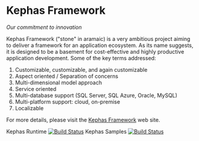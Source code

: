 Kephas Framework
======

*Our commitment to innovation*

Kephas Framework ("stone" in aramaic) is a very ambitious project aiming to deliver a framework for an application ecosystem. As its name suggests, it is designed to be a basement for cost-effective and highly productive application development. Some of the key terms addressed:

1. Customizable, customizable, and again customizable
2. Aspect oriented / Separation of concerns
3. Multi-dimensional model approach
4. Service oriented
5. Multi-database support (SQL Server, SQL Azure, Oracle, MySQL)
6. Multi-platform support: cloud, on-premise
7. Localizable

For more details, please visit the [Kephas Framework](http://kephas-framework.com/) web site.


Kephas Runtime [![Build Status](https://kephas-framework.visualstudio.com/_apis/public/build/definitions/95b0b065-47ef-49f0-bce5-90b8a019e929/1/badge)](https://kephas-framework.visualstudio.com/_apis/public/build/definitions/95b0b065-47ef-49f0-bce5-90b8a019e929/1/badge)
Kephas Samples [![Build Status](https://kephas-framework.visualstudio.com/_apis/public/build/definitions/95b0b065-47ef-49f0-bce5-90b8a019e929/2/badge)](https://kephas-framework.visualstudio.com/_apis/public/build/definitions/95b0b065-47ef-49f0-bce5-90b8a019e929/2/badge)

